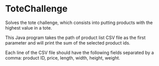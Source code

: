 # ToteChallenge
Solves the tote challenge, which consists into putting products with the highest value in a tote.

This Java program takes the path of product list CSV file as the first parameter and will print the sum of the selected product ids.

Each line of the CSV file should have the following fields separated by a comma: product ID, price, length, width, height, weight.
